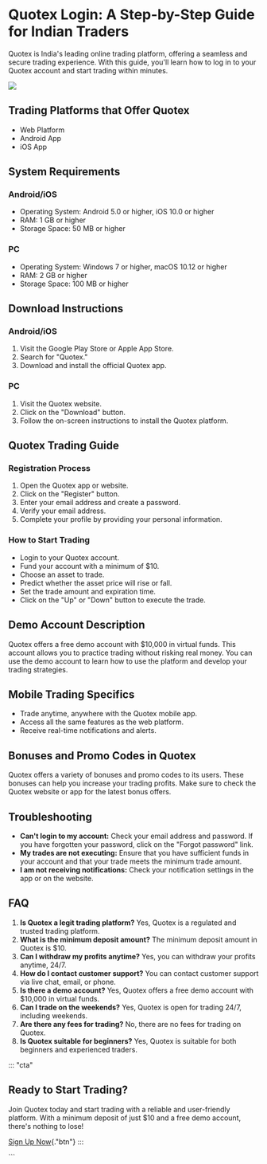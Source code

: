 

# Quotex Login: A Step-by-Step Guide for Indian Traders

Quotex is India\'s leading online trading platform, offering a seamless
and secure trading experience. With this guide, you\'ll learn how to log
in to your Quotex account and start trading within minutes.

[![](https://static.quotex.io/files/3_en/300_250.jpg)](https://traff.sbs/brokerqxlid)




## Trading Platforms that Offer Quotex

-   Web Platform
-   Android App
-   iOS App

## System Requirements

### Android/iOS

-   Operating System: Android 5.0 or higher, iOS 10.0 or higher
-   RAM: 1 GB or higher
-   Storage Space: 50 MB or higher

### PC

-   Operating System: Windows 7 or higher, macOS 10.12 or higher
-   RAM: 2 GB or higher
-   Storage Space: 100 MB or higher

## Download Instructions

### Android/iOS

1.  Visit the Google Play Store or Apple App Store.
2.  Search for "Quotex."
3.  Download and install the official Quotex app.

### PC

1.  Visit the Quotex website.
2.  Click on the "Download" button.
3.  Follow the on-screen instructions to install the Quotex platform.

## Quotex Trading Guide

### Registration Process

1.  Open the Quotex app or website.
2.  Click on the "Register" button.
3.  Enter your email address and create a password.
4.  Verify your email address.
5.  Complete your profile by providing your personal information.

### How to Start Trading

-   Login to your Quotex account.
-   Fund your account with a minimum of \$10.
-   Choose an asset to trade.
-   Predict whether the asset price will rise or fall.
-   Set the trade amount and expiration time.
-   Click on the "Up" or "Down" button to execute the trade.

## Demo Account Description

Quotex offers a free demo account with \$10,000 in virtual funds. This
account allows you to practice trading without risking real money. You
can use the demo account to learn how to use the platform and develop
your trading strategies.

## Mobile Trading Specifics

-   Trade anytime, anywhere with the Quotex mobile app.
-   Access all the same features as the web platform.
-   Receive real-time notifications and alerts.

## Bonuses and Promo Codes in Quotex

Quotex offers a variety of bonuses and promo codes to its users. These
bonuses can help you increase your trading profits. Make sure to check
the Quotex website or app for the latest bonus offers.

## Troubleshooting

-   **Can\'t login to my account:** Check your email address and
    password. If you have forgotten your password, click on the
    "Forgot password" link.
-   **My trades are not executing:** Ensure that you have sufficient
    funds in your account and that your trade meets the minimum trade
    amount.
-   **I am not receiving notifications:** Check your notification
    settings in the app or on the website.

## FAQ

1.  **Is Quotex a legit trading platform?** Yes, Quotex is a regulated
    and trusted trading platform.
2.  **What is the minimum deposit amount?** The minimum deposit amount
    in Quotex is \$10.
3.  **Can I withdraw my profits anytime?** Yes, you can withdraw your
    profits anytime, 24/7.
4.  **How do I contact customer support?** You can contact customer
    support via live chat, email, or phone.
5.  **Is there a demo account?** Yes, Quotex offers a free demo account
    with \$10,000 in virtual funds.
6.  **Can I trade on the weekends?** Yes, Quotex is open for trading
    24/7, including weekends.
7.  **Are there any fees for trading?** No, there are no fees for
    trading on Quotex.
8.  **Is Quotex suitable for beginners?** Yes, Quotex is suitable for
    both beginners and experienced traders.

::: \"cta\"
## Ready to Start Trading?

Join Quotex today and start trading with a reliable and user-friendly
platform. With a minimum deposit of just \$10 and a free demo account,
there\'s nothing to lose!

[Sign Up Now](\%22https://traff.sbs/brokerqxsignup\%22){."btn"}
:::

\`\`\`

